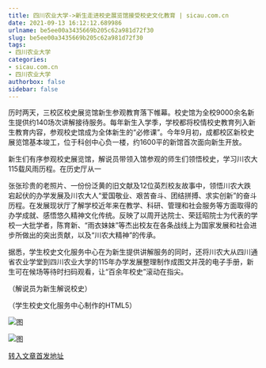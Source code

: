 ```yaml
---
title: 四川农业大学->新生走进校史展览馆接受校史文化教育 | sicau.com.cn
date: 2021-09-13 16:12:12.689986
urlname: be5ee00a3435669b205c62a981d72f30
slug: be5ee00a3435669b205c62a981d72f30
tags: 
- 四川农业大学
categories:
- sicau.com.cn
- 四川农业大学
authorbox: false
sidebar: false
---
```

历时两天，三校区校史展览馆新生参观教育落下帷幕。校史馆为全校9000余名新生提供约140场次讲解接待服务。每年新生入学季，学校都将校情校史教育列入新生教育内容，参观校史馆成为全体新生的“必修课”。今年9月初，成都校区新校史展览馆基本竣工，位于科创中心负一楼，约1600平的新馆首次面向新生开放。

新生们有序参观校史展览馆，解说员带领入馆参观的师生们领悟校史，学习川农大115载风雨历程。在历史厅从一
<!--more-->
张张珍贵的老照片、一份份泛黄的旧文献及12位英烈校友故事中，领悟川农大跌宕起伏的办学发展及川农大人“爱国敬业、艰苦奋斗、团结拼搏、求实创新”的奋斗历程。在发展现状厅了解学校近年来在教学、科研、管理和社会服务等方面取得的办学成就、感悟悠久精神文化传统。反映了以周开达院士、荣廷昭院士为代表的学校一大批学者，陈育新、“雨衣妹妹”等杰出校友在各条战线上为国家发展和社会进步所做出的突出贡献，以及“川农大精神”的传承。

据悉，学生校史文化服务中心在为新生提供讲解服务的同时，还将川农大从四川通省农业学堂到四川农业大学的115年办学发展整理制作成图文并茂的电子手册，新生可在候场等待时扫码观看，让“百余年校史”滚动在指尖。

（解说员为新生解说校史）

（学生校史文化服务中心制作的HTML5）

![图](https://news.sicau.edu.cn/__local/A/48/5B/BA3D7FCD6A4DD11A5777192F86B_CA424C2F_70146.png)

![图](https://news.sicau.edu.cn/__local/F/FC/E8/F0AB4EF8E96706BBB4D72F7540E_1E79DEE9_D27B1.png)

[转入文章首发地址](https://news.sicau.edu.cn/info/1078/64241.htm)